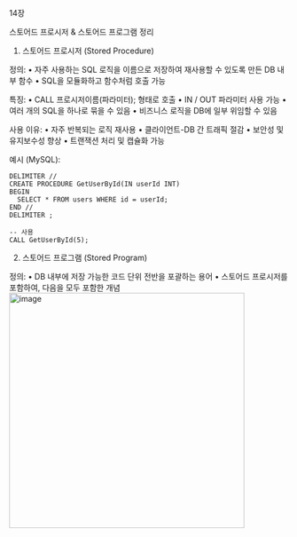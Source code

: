 14장

스토어드 프로시저 & 스토어드 프로그램 정리

1. 스토어드 프로시저 (Stored Procedure)

정의:
	•	자주 사용하는 SQL 로직을 이름으로 저장하여 재사용할 수 있도록 만든 DB 내부 함수
	•	SQL을 모듈화하고 함수처럼 호출 가능

특징:
	•	CALL 프로시저이름(파라미터); 형태로 호출
	•	IN / OUT 파라미터 사용 가능
	•	여러 개의 SQL을 하나로 묶을 수 있음
	•	비즈니스 로직을 DB에 일부 위임할 수 있음

사용 이유:
	•	자주 반복되는 로직 재사용
	•	클라이언트-DB 간 트래픽 절감
	•	보안성 및 유지보수성 향상
	•	트랜잭션 처리 및 캡슐화 가능

예시 (MySQL):
```
DELIMITER //
CREATE PROCEDURE GetUserById(IN userId INT)
BEGIN
  SELECT * FROM users WHERE id = userId;
END //
DELIMITER ;

-- 사용
CALL GetUserById(5);
```

2. 스토어드 프로그램 (Stored Program)

정의:
	•	DB 내부에 저장 가능한 코드 단위 전반을 포괄하는 용어
	•	스토어드 프로시저를 포함하여, 다음을 모두 포함한 개념
 <img width="424" alt="image" src="https://github.com/user-attachments/assets/79c3c8aa-782a-48b3-9ff8-976cbbd002af" />
